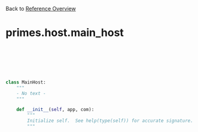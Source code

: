 
Back to [Reference Overview](https://github.com/pyrustic/primes/blob/master/docs/reference)

# primes.host.main\_host



<br>


```python

```

<br>

```python

class MainHost:
    """
    - No text -
    """

    def __init__(self, app, com):
        """
        Initialize self.  See help(type(self)) for accurate signature.
        """

```

